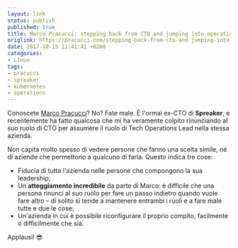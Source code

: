 ```yaml
---
layout: link
status: publish
published: true
title: Marco Pracucci: stepping back from CTO and jumping into operations
origlink: https://pracucci.com/stepping-back-from-cto-and-jumping-into-operations.html
date: 2017-10-15 11:41:41 +0200
categories:
- Linux
tags:
- pracucci
- spreaker
- kubernetes
- operations
---
```


Conoscete [Marco Pracucci](https://pracucci.com)? No? Fate male. È l'ormai ex-CTO di **Spreaker**, e recentemente ha fatto qualcosa che mi ha veramente colpito rinunciando al suo ruolo di CTO per assumere il ruolo di Tech Operations Lead nella stessa azienda.

Non capita molto spesso di vedere persone che fanno una scelta simile, né di aziende che permettono a qualcuno di farla. Questo indica tre cose:

- Fiducia di tutta l'azienda nelle persone che compongono la sua leadership;
- Un **atteggiamento incredibile** da parte di Marco: è difficile che una persona rinunci al suo ruolo per fare un passo indietro quando vuole fare altro – di solito si tende a mantenere entrambi i ruoli e a fare male tutte e due le cose;
- Un'azienda in cui è possibile riconfigurare il proprio compito, facilmente o difficilmente che sia.

Applausi! 😎
